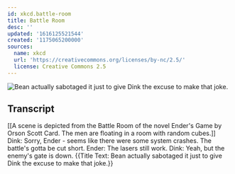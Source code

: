 ```yaml
---
id: xkcd.battle-room
title: Battle Room
desc: ''
updated: '1616125521544'
created: '1175065200000'
sources:
  name: xkcd
  url: 'https://creativecommons.org/licenses/by-nc/2.5/'
  license: Creative Commons 2.5
---
```

![Bean actually sabotaged it just to give Dink the excuse to make that joke.](https://imgs.xkcd.com/comics/battle_room.png)

## Transcript
[[A scene is depicted from the Battle Room of the novel Ender's Game by Orson Scott Card.  The men are floating in a room with random cubes.]]
Dink: Sorry, Ender - seems like there were some system crashes.  The battle's gotta be cut short.
Ender: The lasers still work.
Dink: Yeah, but the enemy's gate is down.
{{Title Text: Bean actually sabotaged it just to give Dink the excuse to make that joke.}}

